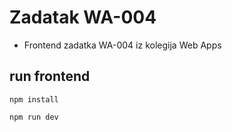 # Zadatak WA-004

- Frontend zadatka WA-004 iz kolegija Web Apps

## run frontend

```
npm install
```

```
npm run dev
```